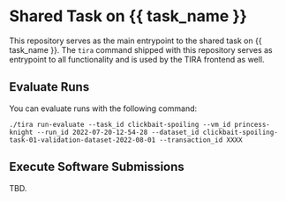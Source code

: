 # Shared Task on {{ task_name }}

This repository serves as the main entrypoint to the shared task on {{ task_name }}.
The `tira` command shipped with this repository serves as entrypoint to all functionality and is used by the TIRA frontend as well.

## Evaluate Runs

You can evaluate runs with the following command:

```
./tira run-evaluate --task_id clickbait-spoiling --vm_id princess-knight --run_id 2022-07-20-12-54-28 --dataset_id clickbait-spoiling-task-01-validation-dataset-2022-08-01 --transaction_id XXXX
```

## Execute Software Submissions

TBD.

